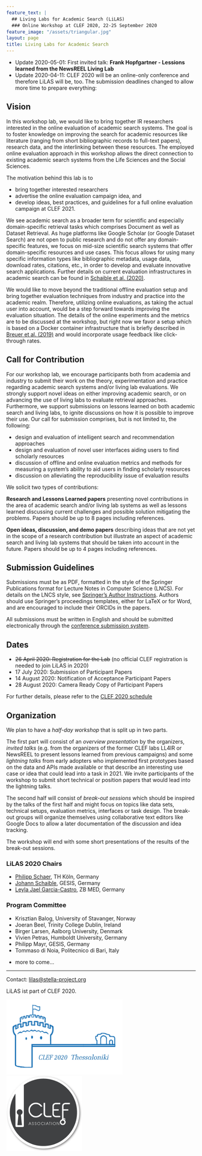 ```yaml
---
feature_text: |
  ## Living Labs for Academic Search (LiLAS)
  ### Online Workshop at CLEF 2020, 22-25 September 2020
feature_image: "/assets/triangular.jpg"
layout: page
title: Living Labs for Academic Search
---
```


* Update 2020-05-01: First invited talk: __Frank Hopfgartner - Lessions learned from the NewsREEL Living Lab__
* Update 2020-04-11: CLEF 2020 will be an online-only conference and therefore LiLAS will be, too. The submission deadlines changed to allow more time to prepare everything: [](https://twitter.com/clef_initiative/status/1249003650623639552?s=20)

## Vision

In this workshop lab, we would like to bring together IR researchers interested in the online evaluation of academic search systems. The goal is to foster knowledge on improving the search for academic resources like literature (ranging from short bibliographic records to full-text papers), research data, and the interlinking between these resources. The employed online evaluation approach in this workshop allows the direct connection to existing academic search systems from the Life Sciences and the Social Sciences.

The motivation behind this lab is to 
- bring together interested researchers
- advertise the online evaluation campaign idea, and
- develop ideas, best practices, and guidelines for a full online evaluation campaign at CLEF 2021.

We see academic search as a broader term for scientific and especially domain-specific retrieval tasks which comprises Document as well as Dataset Retrieval.
As huge platforms like Google Scholar (or Google Dataset Search) are not open to public research and do not offer any domain-specific features, we focus on mid-size scientific search systems that offer domain-specific resources and use cases. This focus allows for using many specific information types like bibliographic metadata, usage data, download rates, citations, etc., in order to develop and evaluate innovative search applications. Further details on current evaluation infrastructures in academic search can be found in [Schaible et al. (2020)](http://link.springer.com/article/10.1007/s13222-020-00335-x).

We would like to move beyond the traditional offline evaluation setup and bring together evaluation techniques from industry and practice into the academic realm. Therefore, utilizing online evaluations, as taking the actual user into account, would be a step forward towards improving the evaluation situation.
The details of the online experiments and the metrics are to be discussed at the workshop, but right now we favor a setup which is based on a Docker container infrastructure that is briefly described in [Breuer et al. (2019)](http://ceur-ws.org/Vol-2409/position01.pdf) and would incorporate usage feedback like click-through rates.


## Call for Contribution

For our workshop lab, we encourage participants both from academia and industry to submit their work on the theory, experimentation and practice regarding academic search systems and/or living lab evaluations. We strongly support novel ideas on either improving academic search, or on advancing the use of living labs to evaluate retrieval approaches. Furthermore, we support submissions on lessons learned on both academic search and living labs, to ignite discussions on how it is possible to improve their use. Our call for submission comprises, but is not limited to, the following: 
- design and evaluation of intelligent search and recommendation approaches
- design and evaluation of novel user interfaces aiding users to find scholarly resources
- discussion of offline and online evaluation metrics and methods for measuring a system’s ability to aid users in finding scholarly resources 
- discussion on alleviating the reproducibility issue of evaluation results

  
We solicit two types of contributions:

__Research and Lessons Learned papers__ presenting novel contributions in the area of academic search and/or living lab systems as well as lessons learned discussing current challenges and possible solution mitigating the problems. Papers should be up to 8 pages including references.

__Open ideas, discussion, and demo papers__ describing ideas that are not yet in the scope of a research contribution but illustrate an aspect of academic search and living lab systems that should be taken into account in the future. Papers should be up to 4 pages including references.


## Submission Guidelines

Submissions must be as PDF, formatted in the style of the Springer Publications format for Lecture Notes in Computer Science (LNCS). For details on the LNCS style, see [Springer’s Author Instructions](https://www.springer.com/gp/computer-science/lncs/conference-proceedings-guidelines). Authors should use Springer’s proceedings templates, either for LaTeX or for Word, and are encouraged to include their ORCIDs in the papers. 

All submissions must be written in English and should be submitted electronically through the [conference submission system](https://www.easychair.org/conferences/?conf=clef2020).


<!--
## Tasks

As this is a workshop lab, we don't have any explicit tasks like regular evaluation labs at CLEF. 

Nevertheless we would like to release some sample data sets from the scientific search systems LIVIVO and GESIS-wide Search and some Docker templates to allow early adopters to implement first prototypes for an online evaluation. At the workshop we would like to have these early adopters who took part in this open beta phase to present their first-hand experiences to lay a foundation for 2021.
-->

## Dates

* ~~26 April 2020: Registration for the Lab~~ (no official CLEF registration is needed to join LiLAS in 2020)
* 17 July 2020: Submission of Participant Papers
* 14 August 2020: Notification of Acceptance Participant Papers
* 28 August 2020: Camera Ready Copy of Participant Papers 

For further details, please refer to the [CLEF 2020 schedule](https://clef2020.clef-initiative.eu/index.php?page=Pages/schedule.html)


## Organization

We plan to have a *half-day workshop* that is split up in two parts. 

The first part will consist of an *overview presentation* by the organizers, *invited talks* (e.g. from the organizers of the former CLEF labs LL4IR or NewsREEL to present lessons learned from previous campaigns) and some *lightning talks* from early adopters who implemented first prototypes based on the data and APIs made available or that describe an interesting use case or idea that could lead into a task in 2021. We invite participants of the workshop to submit short technical or position papers that would lead into the lightning talks.

The second half will consist of *break-out sessions* which should be inspired by the talks of the first half and might focus on topics like data sets, technical setups, evaluation metrics, interfaces or task design. The break-out groups will organize themselves using collaborative text editors like Google Docs to allow a later documentation of the discussion and idea tracking.

The workshop will end with some short presentations of the results of the break-out sessions.

### LiLAS 2020 Chairs

- [Philipp Schaer](https://ir.web.th-koeln.de/people/philipp-schaer/), TH Köln, Germany
- [Johann Schaible](https://gesis.org/person/johann.schaible), GESIS, Germany
- [Leyla Jael Garcia-Castro](https://www.linkedin.com/in/leyla-jael-garcia-castro-85384a17/), ZB MED, Germany

### Program Committee 

- Krisztian Balog, University of Stavanger, Norway
- Joeran Beel, Trinity College Dublin, Ireland
- Birger Larsen, Aalborg University, Denmark
- Vivien Petras, Humboldt University, Germany
- Philipp Mayr, GESIS, Germany
- Tommaso di Noia, Politecnico di Bari, Italy
<!-- Needs to confirm - Ansgar Scherp, University of Essex, UK -->
- more to come... 

---

Contact: <lilas@stella-project.org>

LiLAS ist part of CLEF 2020.

[<img src="/assets/clef2020_logo.png" height="200">](https://clef2020.clef-initiative.eu/)
[<img src="/assets/clef-association-logo.png" height="200">](https://www.clef-initiative.eu/)

